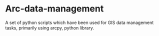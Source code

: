 # Arc-data-management
A set of python scripts which have been used for GIS data management tasks, primarily using arcpy, python library.

